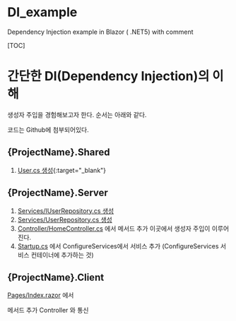 # DI_example
Dependency Injection example in Blazor ( .NET5) with comment



[TOC]

# 간단한 DI(Dependency Injection)의 이해

생성자 주입을 경험해보고자 한다. 순서는 아래와 같다.

코드는 Github에 첨부되어있다.

## {ProjectName}.Shared

1. [User.cs 생성](https://github.com/dhddldid/DI_example/blob/master/DI_example/Shared/User.cs){:target="_blank"}

## {ProjectName}.Server

1. [Services/IUserRepository.cs 생성](https://github.com/dhddldid/DI_example/blob/master/DI_example/Server/Services/IUserRepository.cs)
2. [Services/UserRepository.cs 생성](https://github.com/dhddldid/DI_example/blob/master/DI_example/Server/Services/UserRepository.cs)
3. [Controller/HomeController.cs](https://github.com/dhddldid/DI_example/blob/master/DI_example/Server/Controller/HomeController.cs) 에서 메서드 추가 이곳에서 생성자 주입이 이루어진다.
4. [Startup.cs](https://github.com/dhddldid/DI_example/blob/master/DI_example/Server/Startup.cs) 에서 ConfigureServices에서 서비스 추가 (ConfigureServices 서비스 컨테이너에 추가하는 것)

## {ProjectName}.Client

[Pages/Index.razor](https://github.com/dhddldid/DI_example/blob/master/DI_example/Client/Pages/Index.razor) 에서 

메서드 추가  Controller 와 통신
